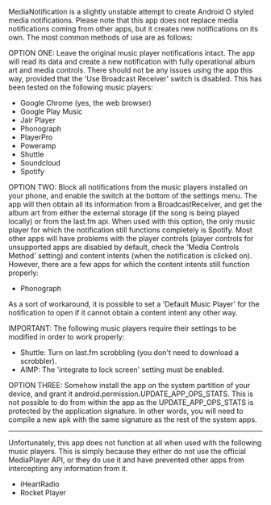 MediaNotification is a slightly unstable attempt to create Android O styled media notifications. Please note that this app does not replace media notifications coming from other apps, but it creates new notifications on its own. The most common methods of use are as follows:

OPTION ONE:
Leave the original music player notifications intact. The app will read its data and create a new notification with fully operational album art and media controls. There should not be any issues using the app this way, provided that the 'Use Broadcast Receiver' switch is disabled. This has been tested on the following music players:
  - Google Chrome (yes, the web browser)
  - Google Play Music
  - Jair Player
  - Phonograph
  - PlayerPro
  - Poweramp
  - Shuttle
  - Soundcloud
  - Spotify

OPTION TWO:
Block all notifications from the music players installed on your phone, and enable the switch at the bottom of the settings menu. The app will then obtain all its information from a BroadcastReceiver, and get the album art from either the external storage (if the song is being played locally) or from the last.fm api. When used with this option, the only music player for which the notification still functions completely is Spotify. Most other apps will have problems with the player controls (player controls for unsupported apps are disabled by default, check the 'Media Controls Method' setting) and content intents (when the notification is clicked on). However, there are a few apps for which the content intents still function properly:
  - Phonograph

As a sort of workaround, it is possible to set a 'Default Music Player' for the notification to open if it cannot obtain a content intent any other way.

IMPORTANT: The following music players require their settings to be modified in order to work properly:
  - Shuttle: Turn on last.fm scrobbling (you don't need to download a scrobbler).
  - AIMP: The 'integrate to lock screen' setting must be enabled.

OPTION THREE:
Somehow install the app on the system partition of your device, and grant it android.permission.UPDATE_APP_OPS_STATS. This is not possible to do from within the app as the UPDATE_APP_OPS_STATS is protected by the application signature. In other words, you will need to compile a new apk with the same signature as the rest of the system apps.

---

Unfortunately, this app does not function at all when used with the following music players. This is simply because they either do not use the official MediaPlayer API, or they do use it and have prevented other apps from intercepting any information from it.
  - iHeartRadio
  - Rocket Player
